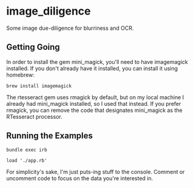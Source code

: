 # image_diligence
Some image due-diligence for blurriness and OCR.

## Getting Going

In order to install the gem mini_magick, you'll need to have imagemagick installed. If you don't already have it installed, you can install it using homebrew:

```brew install imagemagick```

The rtesseract gem uses rmagick by default, but on my local machine I already had mini_magick installed, so I used that instead. If you prefer rmagick, you can remove the code that designates mini_magick as the RTesseract processor.

## Running the Examples
```bundle exec irb```

```load './app.rb'```

For simplicity's sake, I'm just puts-ing stuff to the console. Comment or uncomment code to focus on the data you're interested in.
